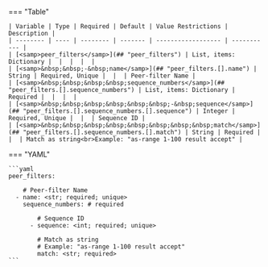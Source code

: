<!--
  ~ Copyright (c) 2023 Arista Networks, Inc.
  ~ Use of this source code is governed by the Apache License 2.0
  ~ that can be found in the LICENSE file.
  -->
=== "Table"

    | Variable | Type | Required | Default | Value Restrictions | Description |
    | -------- | ---- | -------- | ------- | ------------------ | ----------- |
    | [<samp>peer_filters</samp>](## "peer_filters") | List, items: Dictionary |  |  |  |  |
    | [<samp>&nbsp;&nbsp;-&nbsp;name</samp>](## "peer_filters.[].name") | String | Required, Unique |  |  | Peer-filter Name |
    | [<samp>&nbsp;&nbsp;&nbsp;&nbsp;sequence_numbers</samp>](## "peer_filters.[].sequence_numbers") | List, items: Dictionary | Required |  |  |  |
    | [<samp>&nbsp;&nbsp;&nbsp;&nbsp;&nbsp;&nbsp;-&nbsp;sequence</samp>](## "peer_filters.[].sequence_numbers.[].sequence") | Integer | Required, Unique |  |  | Sequence ID |
    | [<samp>&nbsp;&nbsp;&nbsp;&nbsp;&nbsp;&nbsp;&nbsp;&nbsp;match</samp>](## "peer_filters.[].sequence_numbers.[].match") | String | Required |  |  | Match as string<br>Example: "as-range 1-100 result accept" |

=== "YAML"

    ```yaml
    peer_filters:

        # Peer-filter Name
      - name: <str; required; unique>
        sequence_numbers: # required

            # Sequence ID
          - sequence: <int; required; unique>

            # Match as string
            # Example: "as-range 1-100 result accept"
            match: <str; required>
    ```
